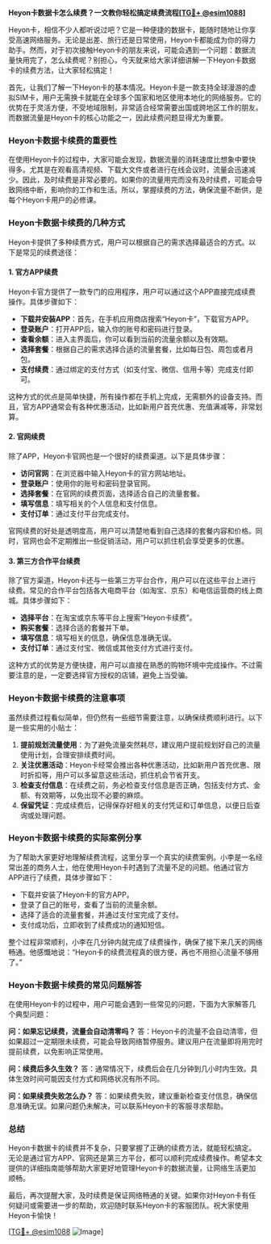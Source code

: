 **Heyon卡数据卡怎么续费？一文教你轻松搞定续费流程[[TG💪+ @esim1088](https://t.me/s/esim1088)]**

Heyon卡，相信不少人都听说过吧？它是一种便捷的数据卡，能随时随地让你享受高速网络服务。无论是出差、旅行还是日常使用，Heyon卡都能成为你的得力助手。然而，对于初次接触Heyon卡的朋友来说，可能会遇到一个问题：数据流量快用完了，怎么续费呢？别担心，今天就来给大家详细讲解一下Heyon卡数据卡的续费方法，让大家轻松搞定！

首先，让我们了解一下Heyon卡的基本情况。Heyon卡是一款支持全球漫游的虚拟SIM卡，用户无需换卡就能在全球多个国家和地区使用本地化的网络服务。它的优势在于灵活方便，不受地域限制，非常适合经常需要出国或跨地区工作的朋友。而数据流量是Heyon卡的核心功能之一，因此续费问题显得尤为重要。

### Heyon卡数据卡续费的重要性

在使用Heyon卡的过程中，大家可能会发现，数据流量的消耗速度比想象中要快得多。尤其是在观看高清视频、下载大文件或者进行在线会议时，流量会迅速减少。因此，及时续费是非常必要的。如果你的流量用完而没有及时续费，可能会导致网络中断，影响你的工作和生活。所以，掌握续费的方法，确保流量不断供，是每个Heyon卡用户的必修课。

### Heyon卡数据卡续费的几种方式

Heyon卡提供了多种续费方式，用户可以根据自己的需求选择最适合的方式。以下是常见的续费途径：

#### 1. 官方APP续费

Heyon卡官方提供了一款专门的应用程序，用户可以通过这个APP直接完成续费操作。具体步骤如下：

- **下载并安装APP**：首先，在手机应用商店搜索“Heyon卡”，下载官方APP。
- **登录账户**：打开APP后，输入你的账号和密码进行登录。
- **查看余额**：进入主界面后，你可以看到当前的流量余额以及有效期。
- **选择套餐**：根据自己的需求选择合适的流量套餐，比如每日包、周包或者月包。
- **支付续费**：通过绑定的支付方式（如支付宝、微信、信用卡等）完成支付即可。

这种方式的优点是简单快捷，所有操作都在手机上完成，无需额外的设备支持。而且，官方APP通常会有各种优惠活动，比如新用户首充优惠、充值满减等，非常划算。

#### 2. 官网续费

除了APP，Heyon卡官网也是一个很好的续费渠道。以下是具体步骤：

- **访问官网**：在浏览器中输入Heyon卡的官方网站地址。
- **登录账户**：使用你的账号和密码登录官网。
- **选择套餐**：在官网的续费页面，选择适合自己的流量套餐。
- **填写信息**：填写相关的个人信息和支付信息。
- **支付订单**：通过支付平台完成支付。

官网续费的好处是透明度高，用户可以清楚地看到自己选择的套餐内容和价格。同时，官网也会不定期推出一些促销活动，用户可以抓住机会享受更多的优惠。

#### 3. 第三方合作平台续费

除了官方渠道，Heyon卡还与一些第三方平台合作，用户可以在这些平台上进行续费。常见的合作平台包括各大电商平台（如淘宝、京东）和电信运营商的线上商城。具体步骤如下：

- **选择平台**：在淘宝或京东等平台上搜索“Heyon卡续费”。
- **购买套餐**：选择合适的套餐并下单。
- **填写信息**：填写相关的信息，确保信息准确无误。
- **支付订单**：通过支付宝、微信或其他支付方式进行支付。

这种方式的优势是方便快捷，用户可以直接在熟悉的购物环境中完成操作。不过需要注意的是，一定要选择官方授权的店铺，避免上当受骗。

### Heyon卡数据卡续费的注意事项

虽然续费过程看似简单，但仍然有一些细节需要注意，以确保续费顺利进行。以下是一些实用的小贴士：

1. **提前规划流量使用**：为了避免流量突然耗尽，建议用户提前规划好自己的流量使用计划，合理安排续费时间。
2. **关注优惠活动**：Heyon卡经常会推出各种优惠活动，比如新用户首充优惠、限时折扣等，用户可以多留意这些活动，抓住机会节省开支。
3. **检查支付信息**：在续费之前，务必检查支付信息是否正确，包括支付方式、金额、有效期等，以免出现不必要的麻烦。
4. **保留凭证**：完成续费后，记得保存好相关的支付凭证和订单信息，以便日后查询或处理问题。

### Heyon卡数据卡续费的实际案例分享

为了帮助大家更好地理解续费流程，这里分享一个真实的续费案例。小李是一名经常出差的商务人士，他在使用Heyon卡时遇到了流量不足的问题。他通过官方APP进行了续费，具体步骤如下：

- 下载并安装了Heyon卡的官方APP。
- 登录了自己的账号，查看了当前的流量余额。
- 选择了适合的流量套餐，并通过支付宝完成了支付。
- 支付成功后，立即收到了续费成功的通知短信。

整个过程非常顺利，小李在几分钟内就完成了续费操作，确保了接下来几天的网络畅通。他感慨地说：“Heyon卡的续费流程真的很方便，再也不用担心流量不够用了。”

### Heyon卡数据卡续费的常见问题解答

在使用Heyon卡的过程中，用户可能会遇到一些常见的问题，下面为大家解答几个典型问题：

**问：如果忘记续费，流量会自动清零吗？**
答：Heyon卡的流量不会自动清零，但如果超过一定期限未续费，可能会导致网络暂停服务。建议用户在流量即将用完时提前续费，以免影响正常使用。

**问：续费后多久生效？**
答：通常情况下，续费后会在几分钟到几小时内生效。具体生效时间可能因支付方式和网络状况有所不同。

**问：如果续费失败怎么办？**
答：如果续费失败，建议重新检查支付信息，确保信息准确无误。如果问题仍未解决，可以联系Heyon卡的客服寻求帮助。

### 总结

Heyon卡数据卡的续费并不复杂，只要掌握了正确的续费方法，就能轻松搞定。无论是通过官方APP、官网还是第三方平台，都可以顺利完成续费操作。希望本文提供的详细指南能够帮助大家更好地管理Heyon卡的数据流量，让网络生活更加顺畅。

最后，再次提醒大家，及时续费是保证网络畅通的关键。如果你对Heyon卡有任何疑问或需要进一步的帮助，欢迎随时联系Heyon卡的客服团队。祝大家使用Heyon卡愉快！

[[TG💪+ @esim1088](https://t.me/s/esim1088) ![Image](https://i.postimg.cc/4NQfJmqS/Snipaste-2025-05-13-00-14-12.png)]
